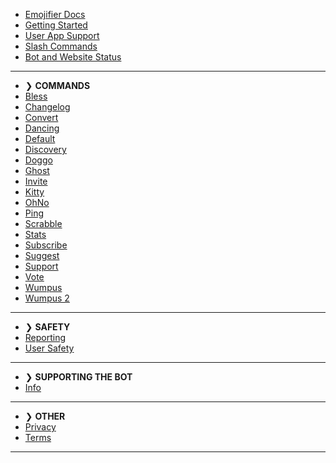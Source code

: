 - [Emojifier Docs](/)
- [Getting Started](getting-started.md)
- [User App Support](user-apps.md)
- [Slash Commands](slash-commands.md)
- [Bot and Website Status](status.md)

---

- ❯ **COMMANDS**
- [Bless](commands/bless.md)
- [Changelog](commands/changelog.md)
- [Convert](commands/convert.md)
- [Dancing](commands/dancing.md)
- [Default](commands/default.md)
- [Discovery](commands/discovery.md)
- [Doggo](commands/doggo.md)
- [Ghost](commands/ghost.md)
- [Invite](commands/invite.md)
- [Kitty](commands/kitty.md)
- [OhNo](commands/ohno.md)
- [Ping](commands/ping.md)
- [Scrabble](commands/scrabble.md)
- [Stats](commands/stats.md)
- [Subscribe](commands/subscribe.md)
- [Suggest](commands/suggest.md)
- [Support](commands/support.md)
- [Vote](commands/vote.md)
- [Wumpus](commands/wumpus.md)
- [Wumpus 2](commands/wumpus2.md)

---

- ❯ **SAFETY**
- [Reporting](safety/reporting.md)
- [User Safety](safety/usersafety.md)

---
- ❯ **SUPPORTING THE BOT**
- [Info](supporting/info.md)

---
- ❯ **OTHER**
- [Privacy](other/privacy.md)
- [Terms](other/terms.md)

---
